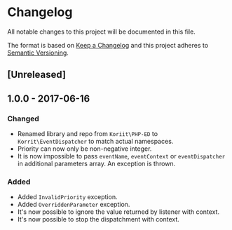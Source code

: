 # Changelog
All notable changes to this project will be documented in this file.

The format is based on [Keep a Changelog](http://keepachangelog.com/)
and this project adheres to [Semantic Versioning](http://semver.org/).

## [Unreleased]

## 1.0.0 - 2017-06-16
### Changed
- Renamed library and repo from `Koriit\PHP-ED` to `Korrit\EventDispatcher` 
  to match actual namespaces.
- Priority can now only be non-negative integer.
- It is now impossible to pass `eventName`, `eventContext` or `eventDispatcher`
  in additional parameters array. An exception is thrown.

### Added
- Added `InvalidPriority` exception.
- Added `OverriddenParameter` exception.
- It's now possible to ignore the value returned by listener with context.
- It's now possible to stop the dispatchment with context.
